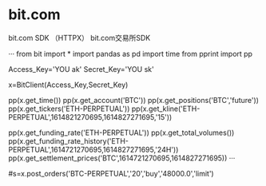 # bit.com
bit.com SDK （HTTPX）
bit.com交易所SDK


···
from bit import *
import pandas as pd
import time
from pprint import pp


Access_Key='YOU ak'
Secret_Key='YOU sk'

x=BitClient(Access_Key,Secret_Key)


pp(x.get_time())
pp(x.get_account('BTC'))
pp(x.get_positions('BTC','future'))
pp(x.get_tickers('ETH-PERPETUAL'))
pp(x.get_kline('ETH-PERPETUAL',1614821270695,1614827271695,'15'))


pp(x.get_funding_rate('ETH-PERPETUAL'))
pp(x.get_total_volumes())
pp(x.get_funding_rate_history('ETH-PERPETUAL',1614721270695,1614827271695,'24H'))
pp(x.get_settlement_prices('BTC',1614721270695,1614827271695))
···







#s=x.post_orders('BTC-PERPETUAL','20','buy','48000.0','limit')
